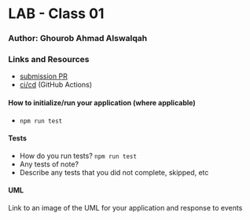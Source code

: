 # LAB - Class 01

### Author: Ghourob Ahmad Alswalqah
### Links and Resources
- [submission PR](http://xyz.com)
- [ci/cd](http://xyz.com) (GitHub Actions)


#### How to initialize/run your application (where applicable)
- `npm run test`
#### Tests
- How do you run tests? `npm run test`
- Any tests of note? 
- Describe any tests that you did not complete, skipped, etc
#### UML
Link to an image of the UML for your application and response to events